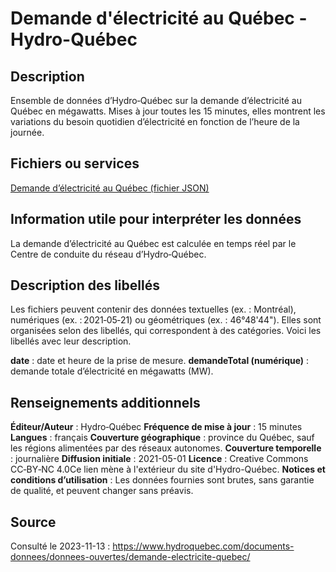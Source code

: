 # Demande d'électricité au Québec - Hydro-Québec

## Description

Ensemble de données d’Hydro‑Québec sur la demande d’électricité au Québec en mégawatts. Mises à jour toutes les 15 minutes, elles montrent les variations du besoin quotidien d’électricité en fonction de l’heure de la journée.

## Fichiers ou services

[Demande d’électricité au Québec (fichier JSON)](https://www.hydroquebec.com/data/documents-donnees/donnees-ouvertes/json/demande.json)

## Information utile pour interpréter les données

La demande d’électricité au Québec est calculée en temps réel par le Centre de conduite du réseau d’Hydro‑Québec.

## Description des libellés

Les fichiers peuvent contenir des données textuelles (ex. : Montréal), numériques (ex. : 2021‑05‑21) ou géométriques (ex. : 46°48'44"). Elles sont organisées selon des libellés, qui correspondent à des catégories. Voici les libellés avec leur description.

**date** : date et heure de la prise de mesure.
**demandeTotal (numérique)** : demande totale d’électricité en mégawatts (MW).

## Renseignements additionnels

**Éditeur/Auteur** : Hydro‑Québec
**Fréquence de mise à jour** : 15 minutes
**Langues** : français
**Couverture géographique** : province du Québec, sauf les régions alimentées par des réseaux autonomes.
**Couverture temporelle** : journalière
**Diffusion initiale** : 2021-05-01
**Licence** : Creative Commons CC‑BY‑NC 4.0Ce lien mène à l'extérieur du site d'Hydro-Québec.
**Notices et conditions d’utilisation** : Les données fournies sont brutes, sans garantie de qualité, et peuvent changer sans préavis.

## Source

Consulté le 2023-11-13 : https://www.hydroquebec.com/documents-donnees/donnees-ouvertes/demande-electricite-quebec/
